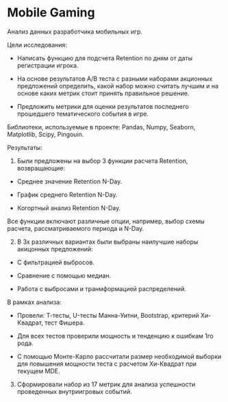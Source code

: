 # Mobile Gaming

Анализ данных разработчика мобильных игр.

Цели исследования:

- Написать функцию для подсчета Retention по дням от даты регистрации игрока.

- На основе результатов A/B теста с разными наборами акционных предложений определить, какой набор можно считать лучшим и на основе каких метрик стоит принять правильное решение.

- Предложить метрики для оценки результатов последнего прошедшего тематического события в игре.

Библиотеки, используемые в проекте: Pandas, Numpy, Seaborn, Matplotlib, Scipy, Pingouin.

Результаты:

1. Были предложены на выбор 3 функции расчета Retention, возвращающие:

- Среднее значение Retention N-Day.

- График среднего Retention N-Day.

- Когортный анализ Retention N-Day.

Все функции включают различные опции, например, выбор схемы расчета, рассматриваемого периода и N-Day.

2. В 3х различных вариантах были выбраны наилучшие наборы акицонных предложений:

- C фильтрацией выбросов.
   
- Сравнение с помощью медиан.

- Работа с выбросами и транмформацией распределений.

В рамках анализа: 

- Провели: Т-тесты, U-тесты Манна-Уитни, Bootstrap, критерий Хи-Квадрат, тест Фишера. 

- Для всех тестов проверили мощность и тенденцию к ошибкам 1го рода.

- С помощью Монте-Карло рассчитали размер необходимой выборки для повышения мощности теста с расчетом Хи-Квадрат при текущем MDE.

3. Сформировали набор из 17 метрик для анализа успешности проведенных внутриигровых событий.


